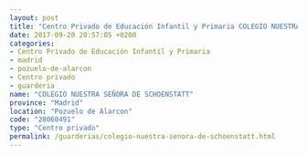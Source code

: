 ```yaml
---
layout: post
title: "Centro Privado de Educación Infantil y Primaria COLEGIO NUESTRA SEÑORA DE SCHOENSTATT"
date: 2017-09-20 20:57:05 +0200
categories:
- Centro Privado de Educación Infantil y Primaria
- madrid
- pozuelo-de-alarcon
- Centro privado
- guarderia
name: "COLEGIO NUESTRA SEÑORA DE SCHOENSTATT"
province: "Madrid"
location: "Pozuelo de Alarcon"
code: "28060491"
type: "Centro privado"
permalink: /guarderias/colegio-nuestra-senora-de-schoenstatt.html
---
```

